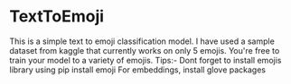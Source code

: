 # TextToEmoji
This is a simple text to emoji classification model. 
I have used a sample dataset from kaggle that currently works on only 5 emojis. You're free to train your model to a variety of emojis. 
Tips:- Dont forget to install emojis library using pip install emoji
       For embeddings, install glove packages 

